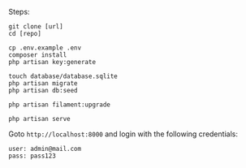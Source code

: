 Steps:

```
git clone [url]
cd [repo]

cp .env.example .env
composer install
php artisan key:generate

touch database/database.sqlite
php artisan migrate
php artisan db:seed

php artisan filament:upgrade

php artisan serve
```

Goto `http://localhost:8000` and login with the following credentials:
```
user: admin@mail.com
pass: pass123
```


